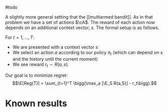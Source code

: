 #todo 

A slightly more general setting that the [[multiarmed bandit]]. As in that problem we have a set of actions $\cA$. The reward of each action now depends on an additional context vector, $s$. The formal setup is as follows. 

For $t=1,\dots,T$: 
- We are presented with a context vector $s$ 
- We select an action $a$ according to our policy $\pi_t$ (which can depend on $s$ and the history until the current moment)
- We see reward $r_t\sim R(a,s)$. 

Our goal is to minimize regret: 
$$\E[Reg(T)] = \sum_{t=1}^T \bigg(\max_a [\E_S R(a,S)] - r_t\bigg).$$
# Known results 